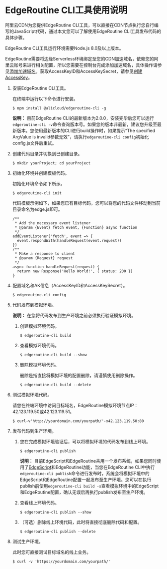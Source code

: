 # EdgeRoutine CLI工具使用说明

阿里云CDN为您提供EdgeRoutine CLI工具，可以直接在CDN节点执行您自行编写的JavaScript代码，通过本文您可以了解使用EdgeRoutine CLI工具发布代码的具体步骤。

EdgeRoutine CLI工具运行环境需要Node.js 8.0及以上版本。

EdgeRoutine需要将边缘Serverless环境绑定至您的CDN加速域名，依赖您的阿里云账号来进行相关配置，所以您需要在控制台完成添加加速域名，具体操作请参见[添加加速域名](/cn.zh-CN/快速入门/添加加速域名.md)。获取AccessKeyID和AccessKeySecret，请参见[创建AccessKey]()。

1.  安装EdgeRoutine CLI工具。

    在终端中运行以下命令进行安装。

    ```
    $ npm install @alicloud/edgeroutine-cli -g
    ```

    **说明：** 目前EdgeRoutine CLI的最新版本为2.0.0，安装完毕后您可以运行`edgeroutine-cli -v`命令查询版本号。如果您的版本非最新，建议您升级至最新版本。您使用最新版本的CLI进行build操作时，如果提示“The specified ArgValue is invalid参数无效”，请执行`edgeroutine-cli config`初始化config.js文件后重试。

2.  创建代码目录并切换到已创建目录。

    ```
    $ mkdir yourProject; cd yourProject
    ```

3.  初始化环境并创建模板代码。

    初始化环境命令如下所示。

    ```
    $ edgeroutine-cli init
    ```

    代码模板示例如下，如果您已有目标代码，您可以将您的代码文件移动到当前目录命名为edge.js即可。

    ```
    /**
     * Add the necessary event listener
     * @param {Event} fetch event, {Function} async function
     */
    addEventListener('fetch', event => {
      event.respondWith(handleRequest(event.request))
    })
    /**
     * Make a response to client
     * @param {Request} request
     */
    async function handleRequest(request) {
      return new Response('Hello World!', { status: 200 })
    }
    ```

4.  配置域名和AK信息（AccessKeyID和AccessKeySecret）。

    ```
    $ edgeroutine-cli config
    ```

5.  代码发布到模拟环境。

    **说明：** 在您将代码发布到生产环境之前必须执行验证模拟环境。

    1.  创建模拟环境代码。

        ```
        $ edgeroutine-cli build
        ```

    2.  查看模拟环境代码。

        ```
        $ edgeroutine-cli build --show
        ```

    3.  删除模拟环境代码。

        删除是指直接将模拟环境的配置删除，请谨慎使用删除操作。

        ```
        $ edgeroutine-cli build --delete
        ```

6.  测试模拟环境代码。

    请您在终端环境中访问目标域名，EdgeRoutine模拟环境节点IP：42.123.119.50或42.123.119.51。

    ```
    $ curl-v'http://yourdomain.com/yourpath/'-x42.123.119.50:80
    ```

7.  发布代码到生产环境。

    1.  您在完成模拟环境验证后，可以将模拟环境的代码发布到线上环境。

        ```
        $ edgeroutine-cli publish
        ```

        **说明：** 目前EdgeScript和EdgeRoutine共用一个发布系统，如果您同时使用了[EdgeScript](/cn.zh-CN/边缘脚本/简介/EdgeScript概述.md)和EdgeRoutine功能，当您在EdgeRoutine CLI中执行`edgeroutine-cli publish`命令进行发布时，系统会将模拟环境中的EdgeScript和EdgeRoutine配置一起发布至生产环境。您可以在执行publish前使用`edgeroutine-cli build -s`查看模拟环境中的EdgeScript和EdgeRoutine配置，确认无误后再执行publish发布至生产环境。

    2.  查看线上环境代码。

        ```
        $ edgeroutine-cli publish --show
        ```

    3.  （可选）删除线上环境代码，此时将直接彻底删除代码和配置。

        ```
        $ edgeroutine-cli publish --delete
        ```

8.  测试生产环境。

    此时您可直接测试目标域名的线上业务。

    ```
    $ curl -v 'https://yourdomain.com/yourpath/'
    ```


